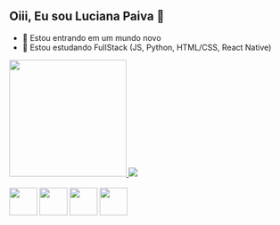 <h2>Oiii, Eu sou Luciana Paiva 👋</h2>

<p></p>

- 🔭 Estou entrando em um mundo novo
- 🌱 Estou estudando FullStack (JS, Python, HTML/CSS, React Native)


<link rel="stylesheet" href="https://cdn.jsdelivr.net/gh/devicons/devicon@v2.15.1/devicon.min.css">

<div>
  <a href="https://github.com/LucianaPaiva">
    <img width="210em" src="https://github-readme-stats.vercel.app/api?username=LucianaPaiva&show_icons=true&theme=highcontrast"/>
    <img wudth="180em" src="https://github-readme-stats.vercel.app/api/top-langs/?username=LucianaPaiva&theme=highcontrast"/>     
  </a>
</div>


<div style="display: inline_block"><br>
  <i class="devicon-html5-plain-wordmark colored"></i>
  <img height="50em" align="center" src="https://cdn.jsdelivr.net/gh/devicons/devicon/icons/html5/html5-original-wordmark.svg" />
  <img height="50em" align="center" src="https://cdn.jsdelivr.net/gh/devicons/devicon/icons/css3/css3-original-wordmark.svg" />
  <img height="50em" align="center" src="https://cdn.jsdelivr.net/gh/devicons/devicon/icons/python/python-original-wordmark.svg" />
  <img height="50em" align="center" src="https://cdn.jsdelivr.net/gh/devicons/devicon/icons/javascript/javascript-original.svg" />

</div>

<!--
![Snake animation] (https://github.com/auridebson/auridebson)
-->
